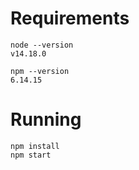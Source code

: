 # Requirements

```
node --version 
v14.18.0

npm --version
6.14.15
```

# Running

```
npm install
npm start
```
